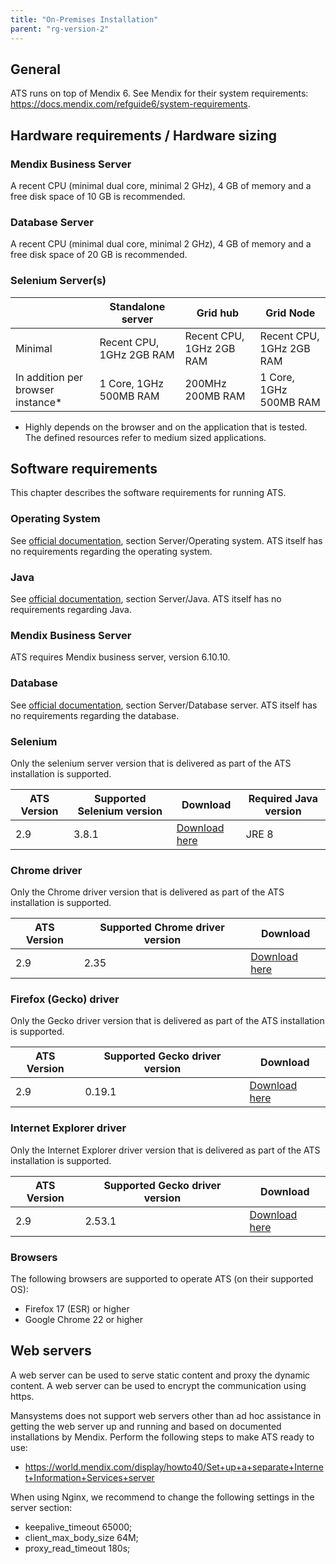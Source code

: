 ```yaml
---
title: "On-Premises Installation"
parent: "rg-version-2"
---
```


## General

ATS runs on top of Mendix 6. See Mendix for their system requirements: https://docs.mendix.com/refguide6/system-requirements.

## Hardware requirements / Hardware sizing

### Mendix Business Server
A recent CPU (minimal dual core, minimal 2 GHz), 4 GB of memory and a free disk space of 10 GB is recommended.

### Database Server
A recent CPU (minimal dual core, minimal 2 GHz), 4 GB of memory and a free disk space of 20 GB is recommended.

### Selenium Server(s)

 &#xfeff; | Standalone server | Grid hub | Grid Node 
-----|----|--------------|--------------
Minimal	| Recent CPU, 1GHz 2GB RAM	| Recent CPU, 1GHz 2GB RAM	| Recent CPU, 1GHz 2GB RAM
In addition per browser instance*	| 1 Core, 1GHz 500MB RAM | 200MHz 200MB RAM | 1 Core, 1GHz 500MB RAM

* Highly depends on the browser and on the application that is tested. The defined resources refer to medium sized applications.

## Software requirements

This chapter describes the software requirements for running ATS.

### Operating System

See [official documentation](https://world.mendix.com/display/refguide6/System+Requirements), section Server/Operating system. ATS itself has no requirements regarding the operating system.

### Java
See [official documentation](https://world.mendix.com/display/refguide6/System+Requirements), section Server/Java. ATS itself has no requirements regarding Java.

### Mendix Business Server
ATS requires Mendix business server, version 6.10.10.

### Database
See [official documentation](https://world.mendix.com/display/refguide6/System+Requirements), section Server/Database server. ATS itself has no requirements regarding the database.

### Selenium
Only the selenium server version that is delivered as part of the ATS installation is supported.

ATS Version | Supported Selenium version | Download |Required Java version
---|---|---|---
2.9	| 3.8.1 |	[Download here](http://selenium-release.storage.googleapis.com/3.8/selenium-server-standalone-3.8.1.jar) | JRE 8

### Chrome driver

Only the Chrome driver version that is delivered as part of the ATS installation is supported.

ATS Version	| Supported Chrome driver version | Download 
---|---|---
2.9 | 2.35 | [Download here](http://chromedriver.storage.googleapis.com/index.html?path=2.35/)

### Firefox (Gecko) driver

Only the Gecko driver version that is delivered as part of the ATS installation is supported.

ATS Version	| Supported Gecko driver version | Download 
---|---|---
2.9 | 0.19.1 | [Download here](https://github.com/mozilla/geckodriver/releases/tag/v0.19.1)

### Internet Explorer driver

Only the Internet Explorer driver version that is delivered as part of the ATS installation is supported.

ATS Version	| Supported Gecko driver version | Download 
---|---|---
2.9 | 2.53.1 | [Download here](http://selenium-release.storage.googleapis.com/index.html?path=2.53/)

### Browsers
The following browsers are supported to operate ATS (on their supported OS):

* Firefox 17 (ESR) or higher
* Google Chrome 22 or higher

## Web servers

A web server can be used to serve static content and proxy the dynamic content. A web server can be used to encrypt the communication using https.

Mansystems does not support web servers other than ad hoc assistance in getting the web server up and running and based on documented installations by Mendix. Perform the following steps to make ATS ready to use:
* https://world.mendix.com/display/howto40/Set+up+a+separate+Internet+Information+Services+server

When using Nginx, we recommend to change the following settings in the server section:

* keepalive_timeout 65000;
* client_max_body_size 64M;
* proxy_read_timeout 180s;